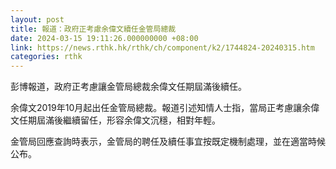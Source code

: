 ```yaml
---
layout: post
title: 報道：政府正考慮余偉文續任金管局總裁
date: 2024-03-15 19:11:26.000000000 +08:00
link: https://news.rthk.hk/rthk/ch/component/k2/1744824-20240315.htm
categories: rthk
---
```


彭博報道，政府正考慮讓金管局總裁余偉文任期屆滿後續任。

余偉文2019年10月起出任金管局總裁。報道引述知情人士指，當局正考慮讓余偉文任期屆滿後繼續留任，形容余偉文沉穩，相對年輕。

金管局回應查詢時表示，金管局的聘任及續任事宜按既定機制處理，並在適當時候公布。
